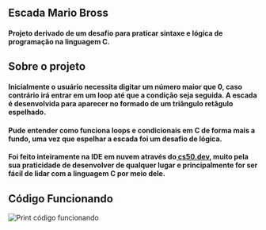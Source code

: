 ## Escada Mario Bross
#### Projeto derivado de um desafio para praticar sintaxe e lógica de programação na linguagem C.

## Sobre o projeto
#### Inicialmente o usuário necessita digitar um número maior que 0, caso contrário irá entrar em um loop até que a condição seja seguida. A escada é desenvolvida para aparecer no formado de um triângulo retâgulo espelhado.
#### Pude entender como funciona loops e condicionais em C de forma mais a fundo, uma vez que espelhar a escada foi um desafio de lógica.
#### Foi feito inteiramente na IDE em nuvem através do[ cs50.dev](https://cs50.dev/), muito pela sua praticidade de desenvolver de qualquer lugar e principalmente for ser fácil de lidar com a linguagem C por meio dele.

## Código Funcionando
![Print código funcionando](https://github.com/user-attachments/assets/bcaeef08-ae1e-492a-8eb4-b3379bdd6089)

